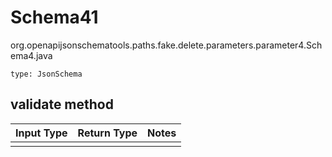 # Schema41
org.openapijsonschematools.paths.fake.delete.parameters.parameter4.Schema4.java
```
type: JsonSchema
```

## validate method
Input Type | Return Type | Notes
------------ | ------------- | -------------
 |  |
